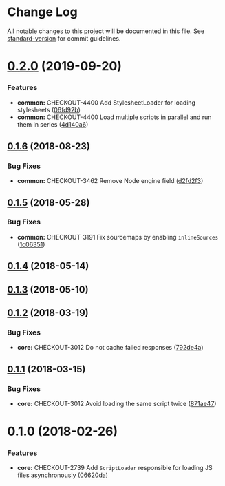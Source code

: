 # Change Log

All notable changes to this project will be documented in this file. See [standard-version](https://github.com/conventional-changelog/standard-version) for commit guidelines.

<a name="0.2.0"></a>
# [0.2.0](https://github.com/bigcommerce/script-loader-js/compare/v0.1.6...v0.2.0) (2019-09-20)


### Features

* **common:** CHECKOUT-4400 Add StylesheetLoader for loading stylesheets ([06fd92b](https://github.com/bigcommerce/script-loader-js/commit/06fd92b))
* **common:** CHECKOUT-4400 Load multiple scripts in parallel and run them in series ([4d140a6](https://github.com/bigcommerce/script-loader-js/commit/4d140a6))



<a name="0.1.6"></a>
## [0.1.6](https://github.com/bigcommerce/script-loader-js/compare/v0.1.5...v0.1.6) (2018-08-23)


### Bug Fixes

* **common:** CHECKOUT-3462 Remove Node engine field ([d2fd2f3](https://github.com/bigcommerce/script-loader-js/commit/d2fd2f3))



<a name="0.1.5"></a>
## [0.1.5](https://github.com/bigcommerce/script-loader-js/compare/v0.1.4...v0.1.5) (2018-05-28)


### Bug Fixes

* **common:** CHECKOUT-3191 Fix sourcemaps by enabling `inlineSources` ([1c06351](https://github.com/bigcommerce/script-loader-js/commit/1c06351))



<a name="0.1.4"></a>
## [0.1.4](https://github.com/bigcommerce/script-loader-js/compare/v0.1.3...v0.1.4) (2018-05-14)



<a name="0.1.3"></a>
## [0.1.3](https://github.com/bigcommerce/script-loader-js/compare/v0.1.2...v0.1.3) (2018-05-10)



<a name="0.1.2"></a>
## [0.1.2](https://github.com/bigcommerce/script-loader-js/compare/v0.1.1...v0.1.2) (2018-03-19)


### Bug Fixes

* **core:** CHECKOUT-3012 Do not cache failed responses ([792de4a](https://github.com/bigcommerce/script-loader-js/commit/792de4a))



<a name="0.1.1"></a>
## [0.1.1](https://github.com/bigcommerce/script-loader-js/compare/v0.1.0...v0.1.1) (2018-03-15)


### Bug Fixes

* **core:** CHECKOUT-3012 Avoid loading the same script twice ([871ae47](https://github.com/bigcommerce/script-loader-js/commit/871ae47))



<a name="0.1.0"></a>
# 0.1.0 (2018-02-26)


### Features

* **core:** CHECKOUT-2739 Add `ScriptLoader` responsible for loading JS files asynchronously ([06620da](https://github.com/bigcommerce/script-loader-js/commit/06620da))
